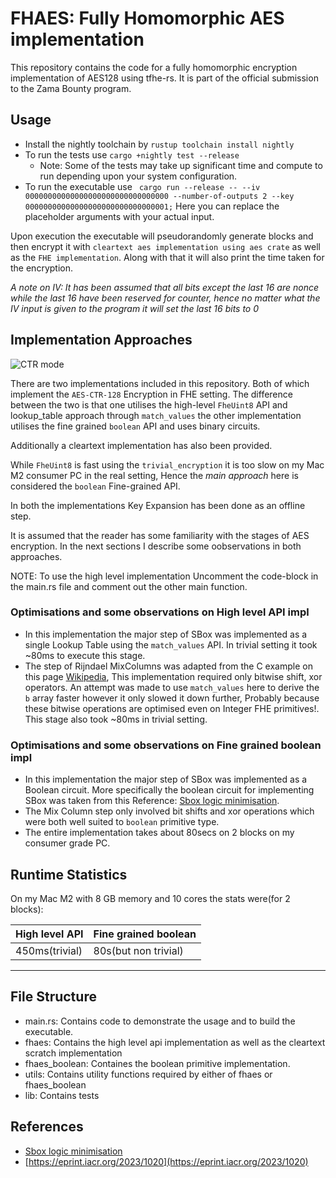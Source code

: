 # FHAES: Fully Homomorphic AES implementation

This repository contains the code for a fully homomorphic encryption implementation of AES128 using tfhe-rs. It is part of the official submission to the Zama Bounty program.

## Usage

- Install the nightly toolchain by ```rustup toolchain install nightly```
- To run the tests use ```cargo +nightly test --release```
    - Note: Some of the tests may take up significant time and compute to run depending upon your system configuration.
- To run the executable use ``` cargo run --release -- --iv 00000000000000000000000000000000 --number-of-outputs 2 --key 00000000000000000000000000000001;```
Here you can replace the placeholder arguments with your actual input.

Upon execution the executable will pseudorandomly generate <number-of-input> blocks and then encrypt it with `cleartext aes implementation using aes crate` as well as the `FHE implementation`. Along with that it will also print the time taken for the encryption.

*A note on IV: It has been assumed that all bits except the last 16 are nonce while the last 16 have been reserved for counter, hence no matter what the IV input is given to the program it will set the last 16 bits to 0*

## Implementation Approaches
![CTR mode](https://delta.cs.cinvestav.mx/~francisco/cripto/modes_archivos/Ctr_encryption.png)

There are two implementations included in this repository. Both of which implement the `AES-CTR-128` Encryption in FHE setting. The difference between the two is that one utilises the high-level `FheUint8` API and lookup_table approach through `match_values` the other implementation utilises the fine grained `boolean` API and uses binary circuits. 

Additionally a cleartext implementation has also been provided.

While `FheUint8` is fast using the `trivial_encryption` it is too slow on my Mac M2 consumer PC in the real setting, Hence the *main approach* here is considered the `boolean` Fine-grained API.

In both the implementations Key Expansion has been done as an offline step.

It is assumed that the reader has some familiarity with the stages of AES encryption. In the next sections I describe some oobservations in both approaches.

NOTE: To use the high level implementation Uncomment the code-block in the main.rs file and comment out the other main function.

### Optimisations and some observations on High level API impl
- In this implementation the major step of SBox was implemented as a single Lookup Table using the `match_values` API. In trivial setting it took ~80ms to execute this stage.
- The step of Rijndael MixColumns was adapted from the C example on this page [Wikipedia](https://en.wikipedia.org/wiki/Rijndael_MixColumns), This implementation required only bitwise shift, xor operators. An attempt was made to use `match_values` here to derive the `b` array faster however it only slowed it down further, Probably because these bitwise operations are optimised even on Integer FHE primitives!. This stage also took ~80ms in trivial setting.

### Optimisations and some observations on Fine grained boolean impl
- In this implementation the major step of SBox was implemented as a Boolean circuit. More specifically the boolean circuit for implementing SBox was taken from this Reference: [Sbox logic minimisation](https://link.springer.com/article/10.1007/s00145-012-9124-7).
- The Mix Column step only involved bit shifts and xor operations which were both well suited to `boolean` primitive type.
- The entire implementation takes about 80secs on 2 blocks on my consumer grade PC. 

## Runtime Statistics
On my Mac M2 with 8 GB memory and 10 cores the stats were(for 2 blocks):

| High level API | Fine grained boolean |
|----------------|----------------------|
|  450ms(trivial)|         80s(but non trivial) |
-------------------------------------------------

## File Structure
- main.rs: Contains code to demonstrate the usage and to build the executable.
- fhaes: Contains the high level api implementation as well as the cleartext scratch implementation
- fhaes_boolean: Containes the boolean primitive implementation.
- utils: Contains utility functions required by either of fhaes or fhaes_boolean
- lib: Contains tests

## References
- [Sbox logic minimisation](https://link.springer.com/article/10.1007/s00145-012-9124-7)
- [https://eprint.iacr.org/2023/1020](https://eprint.iacr.org/2023/1020)
